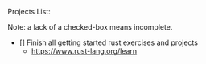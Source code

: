 Projects List:

Note: a lack of a checked-box means incomplete.

  - [] Finish all getting started rust exercises and projects
    - https://www.rust-lang.org/learn
